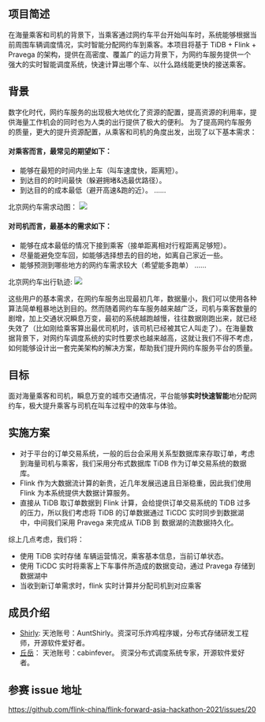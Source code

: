 ## 项目简述
在海量乘客和司机的背景下，当乘客通过网约车平台开始叫车时，系统能够根据当前周围车辆调度情况，实时智能分配网约车到乘客。本项目将基于 TiDB + Flink + Pravega 的架构，提供在高密度、覆盖广的运力背景下，为网约车服务提供一个强大的实时智能调度系统，快速计算出哪个车、以什么路线能更快的接送乘客。

## 背景
 数字化时代，网约车服务的出现极大地优化了资源的配置，提高资源的利用率，提供海量工作机会的同时也为人类的出行提供了极大的便利。
    为了提高网约车服务的质量，更大的提升资源配置，从乘客和司机的角度出发，出现了以下基本需求：

#### 对乘客而言，最常见的期望如下：
- 能够在最短的时间内坐上车（叫车速度快，距离短）。
- 到达目的的时间最快（躲避拥堵&选最优路径）。
- 到达目的的成本最低（避开高速&跑的近）。
……

北京网约车需求动图：
![](https://img.huxiucdn.com/article/content/201905/04/183854999465.gif?imageView2/2/w/1000/format/gif/interlace/1/q/85)

#### 对司机而言，最基本的需求如下：
- 能够在成本最低的情况下接到乘客（接单距离相对行程距离足够短）。
- 尽量能避免空车回，如能够选择想去的目的地，如离自己家近一些。
- 能够预测到哪些地方的网约车需求较大（希望能多跑单）
……

北京网约车出行轨迹:
![](https://img.huxiucdn.com/article/content/201905/04/183854005737.gif?imageView2/2/w/1000/format/gif/interlace/1/q/85)

这些用户的基本需求，在网约车服务出现最初几年，数据量小，我们可以使用各种算法简单粗暴地达到目的。然而随着网约车车服务越来越广泛，司机与乘客数量的剧增，加上交通状况瞬息万变，最初的系统越跑越慢，往往数据刚跑出来，就已经失效了（比如刚给乘客算出最优司机时，该司机已经被其它人叫走了）。在海量数据背景下，对网约车调度系统的实时性要求也越来越高，这就让我们不得不考虑，如何能够设计出一套完美架构的解决方案，帮助我们提升网约车服务平台的质量。

## 目标

面对海量乘客和司机，瞬息万变的城市交通情况，平台能够**实时快速智能**地分配网约车，极大提升乘客与司机在叫车过程中的效率与体验。

## 实施方案
- 对于平台的订单交易系统，一般的后台会采用关系型数据库来存取订单，考虑到海量司机与乘客，我们采用分布式数据库 TiDB 作为订单交易系统的数据库。
- Flink 作为大数据流计算的新贵，近几年发展迅速且日渐稳重，因此我们使用 Flink 为本系统提供大数据计算服务。
- 直接从 TiDB 取订单数据到 Flink 计算，会给提供订单交易系统的 TiDB 过多的压力，所以我们考虑将 TiDB 的订单数据通过 TiCDC 实时同步到数据湖中，中间我们采用 Pravega 来完成从 TiDB 到 数据湖的流数据持久化。

综上几点考虑，我们将：
- 使用 TiDB 实时存储 车辆运营情况，乘客基本信息，当前订单状态。
- 使用 TiCDC 实时将乘客上下车事件所造成的数据变动，通过 Pravega 存储到数据湖中
- 当收到新订单需求时，flink 实时计算并分配司机到对应乘客

## 成员介绍
- [Shirly](https://github.com/andremouche): 天池账号：AuntShirly。资深可乐炸鸡程序媛，分布式存储研发工程师，开源软件爱好者。
- [丘岳](https://github.com/CabinfeverB)： 天池账号：cabinfever。 资深分布式调度系统专家，开源软件爱好者。


## 参赛 issue 地址

https://github.com/flink-china/flink-forward-asia-hackathon-2021/issues/20